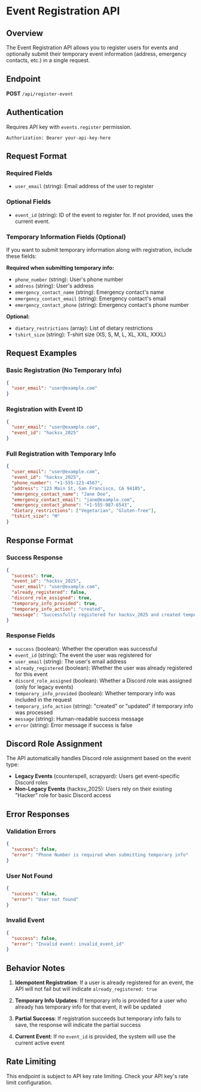 # Event Registration API

## Overview

The Event Registration API allows you to register users for events and optionally submit their temporary event information (address, emergency contacts, etc.) in a single request.

## Endpoint

**POST** `/api/register-event`

## Authentication

Requires API key with `events.register` permission.

```
Authorization: Bearer your-api-key-here
```

## Request Format

### Required Fields
- `user_email` (string): Email address of the user to register

### Optional Fields
- `event_id` (string): ID of the event to register for. If not provided, uses the current event.

### Temporary Information Fields (Optional)
If you want to submit temporary information along with registration, include these fields:

**Required when submitting temporary info:**
- `phone_number` (string): User's phone number
- `address` (string): User's address
- `emergency_contact_name` (string): Emergency contact's name
- `emergency_contact_email` (string): Emergency contact's email
- `emergency_contact_phone` (string): Emergency contact's phone number

**Optional:**
- `dietary_restrictions` (array): List of dietary restrictions
- `tshirt_size` (string): T-shirt size (XS, S, M, L, XL, XXL, XXXL)

## Request Examples

### Basic Registration (No Temporary Info)
```json
{
  "user_email": "user@example.com"
}
```

### Registration with Event ID
```json
{
  "user_email": "user@example.com",
  "event_id": "hacksv_2025"
}
```

### Full Registration with Temporary Info
```json
{
  "user_email": "user@example.com",
  "event_id": "hacksv_2025",
  "phone_number": "+1-555-123-4567",
  "address": "123 Main St, San Francisco, CA 94105",
  "emergency_contact_name": "Jane Doe",
  "emergency_contact_email": "jane@example.com",
  "emergency_contact_phone": "+1-555-987-6543",
  "dietary_restrictions": ["Vegetarian", "Gluten-free"],
  "tshirt_size": "M"
}
```

## Response Format

### Success Response
```json
{
  "success": true,
  "event_id": "hacksv_2025",
  "user_email": "user@example.com",
  "already_registered": false,
  "discord_role_assigned": true,
  "temporary_info_provided": true,
  "temporary_info_action": "created",
  "message": "Successfully registered for hacksv_2025 and created temporary info"
}
```

### Response Fields
- `success` (boolean): Whether the operation was successful
- `event_id` (string): The event the user was registered for
- `user_email` (string): The user's email address
- `already_registered` (boolean): Whether the user was already registered for this event
- `discord_role_assigned` (boolean): Whether a Discord role was assigned (only for legacy events)
- `temporary_info_provided` (boolean): Whether temporary info was included in the request
- `temporary_info_action` (string): "created" or "updated" if temporary info was processed
- `message` (string): Human-readable success message
- `error` (string): Error message if success is false

## Discord Role Assignment

The API automatically handles Discord role assignment based on the event type:

- **Legacy Events** (counterspell, scrapyard): Users get event-specific Discord roles
- **Non-Legacy Events** (hacksv_2025): Users rely on their existing "Hacker" role for basic Discord access

## Error Responses

### Validation Errors
```json
{
  "success": false,
  "error": "Phone Number is required when submitting temporary info"
}
```

### User Not Found
```json
{
  "success": false,
  "error": "User not found"
}
```

### Invalid Event
```json
{
  "success": false,
  "error": "Invalid event: invalid_event_id"
}
```

## Behavior Notes

1. **Idempotent Registration**: If a user is already registered for an event, the API will not fail but will indicate `already_registered: true`

2. **Temporary Info Updates**: If temporary info is provided for a user who already has temporary info for that event, it will be updated

3. **Partial Success**: If registration succeeds but temporary info fails to save, the response will indicate the partial success

4. **Current Event**: If no `event_id` is provided, the system will use the current active event

## Rate Limiting

This endpoint is subject to API key rate limiting. Check your API key's rate limit configuration.
